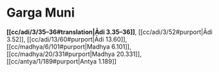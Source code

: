 # Garga Muni

**[[cc/adi/3/35–36#translation|Ādi 3.35–36]]**, [[cc/adi/3/52#purport|Ādi 3.52]], [[cc/adi/13/60#purport|Ādi 13.60]], [[cc/madhya/6/101#purport|Madhya 6.101]], [[cc/madhya/20/331#purport|Madhya 20.331]], [[cc/antya/1/189#purport|Antya 1.189]]


